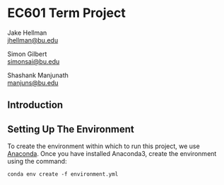 # EC601 Term Project

Jake Hellman  
jhellman@bu.edu  


Simon Gilbert  
simonsai@bu.edu  


Shashank Manjunath  
manjuns@bu.edu  


## Introduction

## Setting Up The Environment

To create the environment within which to run this project, we use [Anaconda](https://docs.anaconda.com/anaconda/). Once
you have installed Anaconda3, create the environment using the command:

```
conda env create -f environment.yml
```

